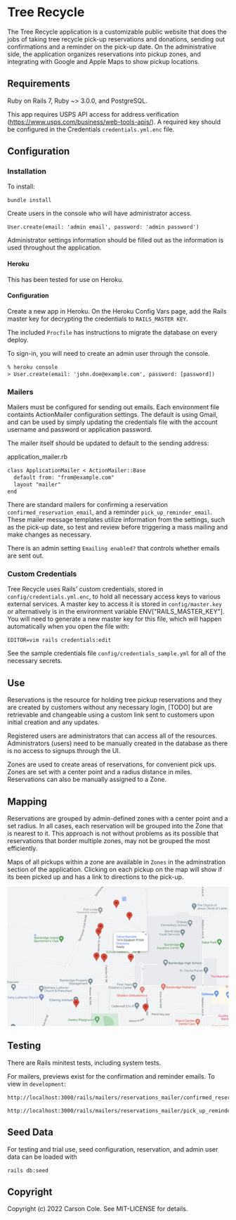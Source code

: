 # Tree Recycle

The Tree Recycle application is a customizable public website that does the jobs of taking tree recycle pick-up reservations and donations, sending out confirmations and a reminder on the pick-up date. On the administrative side, the application organizes reservations into pickup zones, and integrating with Google and Apple Maps to show pickup locations.


## Requirements

Ruby on Rails 7, Ruby ~> 3.0.0, and PostgreSQL.

This app requires USPS API access for address verification (https://www.usps.com/business/web-tools-apis/). A required key should be configured in the Credentials `credentials.yml.enc` file.

## Configuration

### Installation
To install:

```
bundle install
```

Create users in the console who will have administrator access.

```
User.create(email: 'admin email', password: 'admin password')
```

Administrator settings information should be filled out as the information is used throughout the application.


#### Heroku
This has been tested for use on Heroku.

#### Configuration

Create a new app in Heroku. On the Heroku Config Vars page, add the Rails master key for decrypting the credentials to `RAILS_MASTER KEY`.

The included `Procfile` has instructions to migrate the database on every deploy.

To sign-in, you will need to create an admin user through the console.

```
% heroku console
> User.create(email: 'john.doe@example.com', password: [password])
```

### Mailers
Mailers must be configured for sending out emails. Each environment file containts ActionMailer configuration settings. The default is using Gmail, and can be used by simply updating the credentials file with the account username and password or application password.

The mailer itself should be updated to default to the sending address:


application_mailer.rb
```
class ApplicationMailer < ActionMailer::Base
  default from: "from@example.com"
  layout "mailer"
end
```

There are standard mailers for confirming a reservation `confirmed_reservation_email`, and a reminder `pick_up_reminder_email`. These mailer message templates utilize information from the settings, such as the pick-up date, so test and review before triggering a mass mailing and make changes as necessary.

There is an admin setting `Emailing enabled?` that controls whether emails are sent out.

### Custom Credentials

Tree Recycle uses Rails' custom credentials, stored in `config/credentials.yml.enc`, to hold all necessary access keys to various external services. A master key to access it is stored in `config/master.key` or alternatively is in the environment variable ENV["RAILS_MASTER_KEY"]. You will need to generate a new master key for this file, which will happen automatically when you open the file with:

```
EDITOR=vim rails credentials:edit
```

See the sample credentials file `config/credentials_sample.yml` for all of the necessary secrets.


## Use

Reservations is the resource for holding tree pickup reservations and they are created by customers without any necessary login, [TODO] but are retrievable and changeable using a custom link sent to customers upon initial creation and any updates.

Registered users are administrators that can access all of the resources. Administrators (users) need to be manually created in the database as there is no access to signups through the UI.

Zones are used to create areas of reservations, for convenient pick ups. Zones are set with a center point and a radius distance in miles. Reservations can also be manually assigned to a Zone.

## Mapping

Reservations are grouped by admin-defined zones with a center point and a set radius. In all cases, each reservation will be grouped into the Zone that is nearest to it. This approach is not without problems as its possible that reservations that border multiple zones, may not be grouped the most efficiently.

Maps of all pickups within a zone are available in `Zones` in the adminstration section of the application. Clicking on each pickup on the map will show if its been picked up and has a link to directions to the pick-up.

![Screenshot](app/assets/images/map.png)

## Testing

There are Rails minitest tests, including system tests.

For mailers, previews exist for the confirmation and reminder emails. To view in `development`:

```
http://localhost:3000/rails/mailers/reservations_mailer/confirmed_reservation.html
```

```
http://localhost:3000/rails/mailers/reservations_mailer/pick_up_reminder_email.html
```


## Seed Data

For testing and trial use, seed configuration, reservation, and admin user data can be loaded with

```
rails db:seed
```

## Copyright

Copyright (c) 2022 Carson Cole. See MIT-LICENSE for details.
